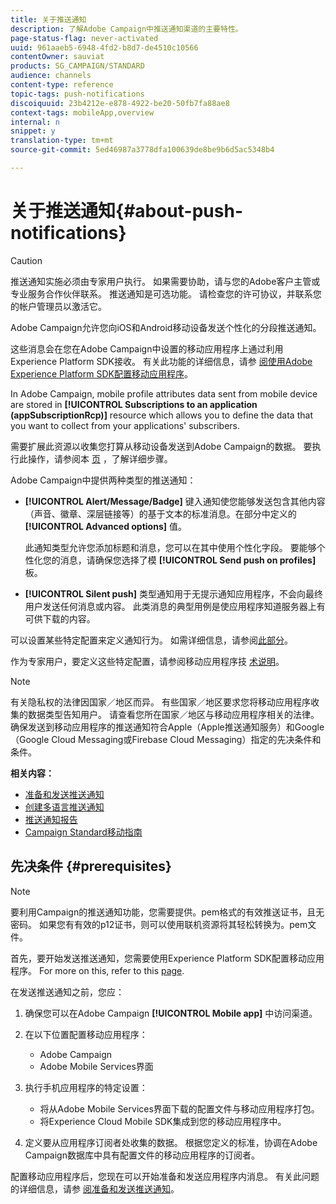 ```yaml
---
title: 关于推送通知
description: 了解Adobe Campaign中推送通知渠道的主要特性。
page-status-flag: never-activated
uuid: 961aaeb5-6948-4fd2-b8d7-de4510c10566
contentOwner: sauviat
products: SG_CAMPAIGN/STANDARD
audience: channels
content-type: reference
topic-tags: push-notifications
discoiquuid: 23b4212e-e878-4922-be20-50fb7fa88ae8
context-tags: mobileApp,overview
internal: n
snippet: y
translation-type: tm+mt
source-git-commit: 5ed46987a3778dfa100639de8be9b6d5ac5348b4

---
```



# 关于推送通知{#about-push-notifications}

>[!CAUTION]
>
>推送通知实施必须由专家用户执行。 如果需要协助，请与您的Adobe客户主管或专业服务合作伙伴联系。 推送通知是可选功能。 请检查您的许可协议，并联系您的帐户管理员以激活它。

Adobe Campaign允许您向iOS和Android移动设备发送个性化的分段推送通知。

这些消息会在您在Adobe Campaign中设置的移动应用程序上通过利用Experience Platform SDK接收。 有关此功能的详细信息，请参 [阅使用Adobe Experience Platform SDK配置移动应用程序](https://helpx.adobe.com/campaign/kb/configuring-app-sdk.html)。

In Adobe Campaign, mobile profile attributes data sent from mobile device are stored in **[!UICONTROL Subscriptions to an application (appSubscriptionRcp)]** resource which allows you to define the data that you want to collect from your applications&#39; subscribers.

需要扩展此资源以收集您打算从移动设备发送到Adobe Campaign的数据。 要执行此操作，请参阅本 [页](../../developing/using/extending-the-subscriptions-to-an-application-resource.md) ，了解详细步骤。

Adobe Campaign中提供两种类型的推送通知：

* **[!UICONTROL Alert/Message/Badge]** 键入通知使您能够发送包含其他内容（声音、徽章、深层链接等）的基于文本的标准消息。在部分中定义的 **[!UICONTROL Advanced options]** 值。

   此通知类型允许您添加标题和消息，您可以在其中使用个性化字段。 要能够个性化您的消息，请确保您选择了模 **[!UICONTROL Send push on profiles]** 板。

* **[!UICONTROL Silent push]** 类型通知用于无提示通知应用程序，不会向最终用户发送任何消息或内容。 此类消息的典型用例是使应用程序知道服务器上有可供下载的内容。

可以设置某些特定配置来定义通知行为。 如需详细信息，请参阅[此部分](../../channels/using/customizing-a-push-notification.md)。

作为专家用户，要定义这些特定配置，请参阅移动应用程序技 [术说明](https://helpx.adobe.com/campaign/kb/acs-article-list.html)。

>[!NOTE]
>
>有关隐私权的法律因国家／地区而异。 有些国家／地区要求您将移动应用程序收集的数据类型告知用户。 请查看您所在国家／地区与移动应用程序相关的法律。 确保发送到移动应用程序的推送通知符合Apple（Apple推送通知服务）和Google（Google Cloud Messaging或Firebase Cloud Messaging）指定的先决条件和条件。

**相关内容：**

* [准备和发送推送通知](../../channels/using/preparing-and-sending-a-push-notification.md)
* [创建多语言推送通知](../../channels/using/creating-a-multilingual-push-notification.md)
* [推送通知报告](../../reporting/using/push-notification-report.md)
* [Campaign Standard移动指南](https://helpx.adobe.com/campaign/kb/acs-mobile.html)

## 先决条件 {#prerequisites}

>[!NOTE]
>要利用Campaign的推送通知功能，您需要提供。pem格式的有效推送证书，且无密码。
如果您有有效的p12证书，则可以使用联机资源将其轻松转换为。pem文件。

首先，要开始发送推送通知，您需要使用Experience Platform SDK配置移动应用程序。 For more on this, refer to this [page](https://helpx.adobe.com/campaign/kb/configuring-app-sdk.html).

在发送推送通知之前，您应：

1. 确保您可以在Adobe Campaign **[!UICONTROL Mobile app]** 中访问渠道。
1. 在以下位置配置移动应用程序：

   * Adobe Campaign
   * Adobe Mobile Services界面

1. 执行手机应用程序的特定设置：

   * 将从Adobe Mobile Services界面下载的配置文件与移动应用程序打包。
   * 将Experience Cloud Mobile SDK集成到您的移动应用程序中。

1. 定义要从应用程序订阅者处收集的数据。 根据您定义的标准，协调在Adobe Campaign数据库中具有配置文件的移动应用程序的订阅者。

配置移动应用程序后，您现在可以开始准备和发送应用程序内消息。 有关此问题的详细信息，请参 [阅准备和发送推送通知](../../channels/using/preparing-and-sending-a-push-notification.md)。
